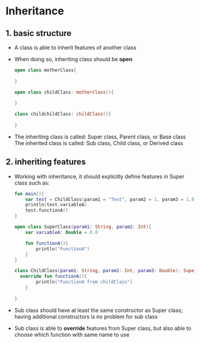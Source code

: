 # Inheritance

## 1. basic structure

- A class is able to inherit features of another class

- When doing so, inheriting class should be **open**

  ```kotlin
  open class motherClass{
      
  }
  
  open class childClass: motherClass(){
      
  }
  
  class childchildClass: childClass(){
      
  }
  ```

- The inheriting class is called: Super class, Parent class, or Base class
  The inherited class is called: Sub class, Child class, or Derived class



## 2. inheriting features

- Working with inheritance, it should explicitly define features in Super class such as:

  ```kotlin
  fun main(){
      var test = ChildClass(param1 = "Test", param2 = 1, param3 = 1.0)
      println(test.variableA)
      test.functionA()
  }
  
  open class SuperClass(param1: String, param2: Int){
      var variableA: Double = 0.0
  
      fun functionA(){
          println("FunctionA")
      }
  }
  
  class ChildClass(param1: String, param2: Int, param3: Double): SuperClass(param1, param2){
  	override fun functionA(){
          println("FunctionA from childClass")
      }
      
  }
  ```

- Sub class should have at least the same constructor as Super class; having additional constructors is no problem for sub class

- Sub class is able to **override** features from Super class, but also able to choose which function with same name to use
